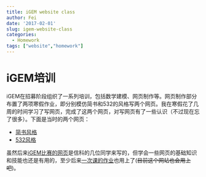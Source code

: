 ```yaml
---
title: iGEM website class
author: Fei
date: '2017-02-01'
slug: igem-website-class
categories:
  - Homework
tags: ["website","homework"]
---
```


# iGEM培训

iGEM在招募阶段组织了一系列培训，包括数学建模、网页制作等。网页制作部分布置了两项寒假作业，即分别模仿简书和532的风格写两个网页。我在寒假花了几周的时间学习了写网页，完成了这两个网页，对写网页有了一些认识（不过现在忘了很多）。下面是当时的两个网页：

* [简书风格](/html/JQueryBootstrap.html)
* [532风格](/html/532movie.html)

虽然后来[iGEM比赛的网页](http://2017.igem.org/Team:BNU-China)是信科的几位同学来写的，但学会一些网页的基础知识和技能也还是有用的，至少后来[一次课的作业](/html/VR.html)也用上了(~~目前这个网站也会用上吧~~)。
